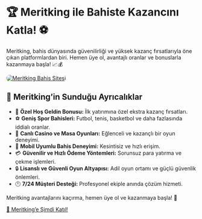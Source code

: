 <h1>🏆 Meritking ile Bahiste Kazancını Katla! ⚽️</h1>
<p>Meritking, bahis dünyasında güvenilirliği ve yüksek kazanç fırsatlarıyla öne çıkan platformlardan biri. Hemen üye ol, avantajlı oranlar ve bonuslarla kazanmaya başla! 📈💰</p>
<a href="https://t.me/+vT5xydT9LLBlMzA0" title="Meritking’e Katıl">
    <img src="https://i.ibb.co/5K7Ks6w/zzzz3.gif" alt="Meritking Bahis Sitesi" style="max-width:100%; height:auto; border-radius:8px;">
</a>
<h2>🌟 Meritking’in Sunduğu Ayrıcalıklar</h2>
<ul>
    <li>🎁 <strong>Özel Hoş Geldin Bonusu:</strong> İlk yatırımına özel ekstra kazanç fırsatları.</li>
    <li>⚽️ <strong>Geniş Spor Bahisleri:</strong> Futbol, tenis, basketbol ve daha fazlasında iddialı oranlar.</li>
    <li>🎲 <strong>Canlı Casino ve Masa Oyunları:</strong> Eğlenceli ve kazançlı bir oyun deneyimi.</li>
    <li>📱 <strong>Mobil Uyumlu Bahis Deneyimi:</strong> Kesintisiz ve hızlı erişim.</li>
    <li>💳 <strong>Güvenilir ve Hızlı Ödeme Yöntemleri:</strong> Sorunsuz para yatırma ve çekme işlemleri.</li>
    <li>🔒 <strong>Lisanslı ve Güvenli Oyun Altyapısı:</strong> Adil oyun ortamı ve güçlü güvenlik önlemleri.</li>
    <li>🕛 <strong>7/24 Müşteri Desteği:</strong> Profesyonel ekiple anında çözüm hizmeti.</li>
</ul>
<p>Meritking avantajlarını kaçırma, hemen üye ol ve kazanmaya başla! 🚀</p>
<a href="https://t.me/+vT5xydT9LLBlMzA0" class="join-button">🔗 Meritking’e Şimdi Katıl!</a>
